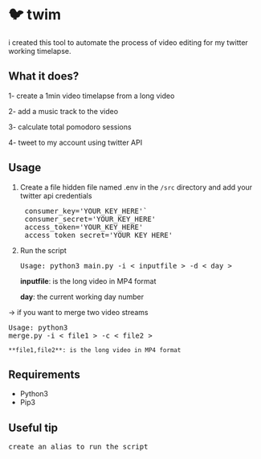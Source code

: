 # 🐦 twim
i created this tool to automate the process of video editing for my twitter working timelapse.

## What it does?
1- create a 1min video timelapse from a long video 

2- add a music track to the video

3- calculate total pomodoro sessions

4- tweet to my account  using twitter API

## Usage

1. Create a file hidden file named .env in the `/src` directory and add your twitter api credentials
    <pre>
    consumer_key='YOUR_KEY_HERE'`
    consumer_secret='YOUR_KEY_HERE'
    access_token='YOUR_KEY_HERE'
    access_token_secret='YOUR_KEY_HERE'</pre>

2. Run the script
    <pre>Usage: python3 main.py -i < inputfile > -d < day ></pre>

    **inputfile**: is the long video in MP4 format

    **day**: the current working day number

-> if you want to merge two video streams 
    <pre>Usage: python3 merge.py -i < file1 > -c < file2 ></pre>

    **file1,file2**: is the long video in MP4 format


## Requirements
- Python3
- Pip3

## Useful tip
<pre>create an alias to run the script</pre>
